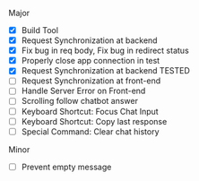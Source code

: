 Major
- [x] Build Tool
- [x] Request Synchronization at backend
- [x] Fix bug in req body, Fix bug in redirect status
- [x] Properly close app connection in test
- [x] Request Synchronization at backend TESTED
- [ ] Request Synchronization at front-end
- [ ] Handle Server Error on Front-end
- [ ] Scrolling follow chatbot answer
- [ ] Keyboard Shortcut: Focus Chat Input
- [ ] Keyboard Shortcut: Copy last response
- [ ] Special Command: Clear chat history

Minor
- [ ] Prevent empty message